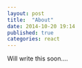 ```yaml
---
layout: post
title:  "About"
date: 2014-10-20 19:14
published: true
categories: react
---
```

Will write this soon....